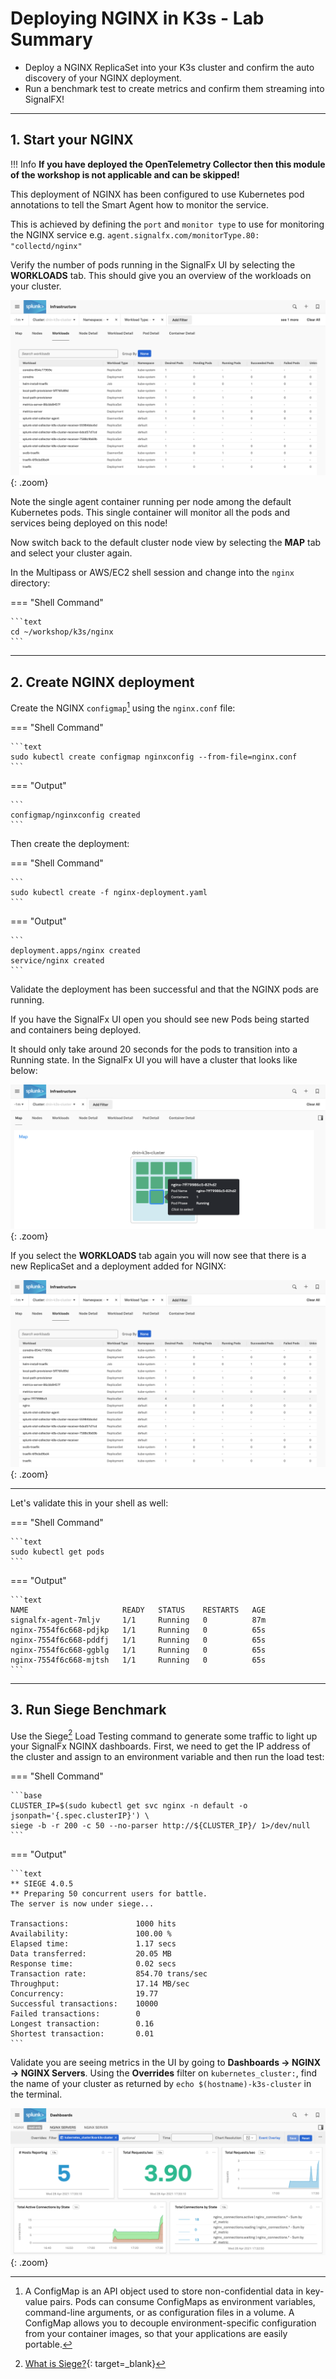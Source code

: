 # Deploying NGINX in K3s - Lab Summary

* Deploy a NGINX ReplicaSet into your K3s cluster and confirm the auto discovery of your NGINX deployment.
* Run a benchmark test to create metrics and confirm them streaming into SignalFX!

---

## 1. Start your NGINX

!!! Info
    **If you have deployed the OpenTelemetry Collector then this module of the workshop is not applicable and can be skipped!**

This deployment of NGINX has been configured to use Kubernetes pod annotations to tell the Smart Agent how to monitor the service.

This is achieved by defining the `port` and `monitor type` to use for monitoring the NGINX service e.g. `agent.signalfx.com/monitorType.80: "collectd/nginx"`

Verify the number of pods running in the SignalFx UI by selecting the **WORKLOADS** tab. This should give you an overview of the workloads on your cluster.

![Workload Agent](../images/smartagent/k8s-workloads.png){: .zoom}

Note the single agent container running per node among the default Kubernetes pods. This single container will monitor all the pods and services being deployed on this node!

Now switch back to the default cluster node view by selecting the **MAP** tab and select your cluster again.

In the Multipass or AWS/EC2 shell session and change into the `nginx` directory:

=== "Shell Command"

    ```text
    cd ~/workshop/k3s/nginx
    ```
  
---

## 2. Create NGINX deployment

Create the NGINX `configmap`[^1] using the `nginx.conf` file:

=== "Shell Command"

    ```text
    sudo kubectl create configmap nginxconfig --from-file=nginx.conf
    ```

=== "Output"

    ```
    configmap/nginxconfig created
    ```

Then create the deployment:

=== "Shell Command"

    ```
    sudo kubectl create -f nginx-deployment.yaml
    ```

=== "Output"

    ```
    deployment.apps/nginx created
    service/nginx created
    ```

Validate the deployment has been successful and that the NGINX pods are running.

If you have the SignalFx UI open you should see new Pods being started and containers being deployed.

It should only take around 20 seconds for the pods to transition into a Running state. In the SignalFx UI you will have a cluster that looks like below:

![back to Cluster](../images/smartagent/cluster.png){: .zoom}

If you select the **WORKLOADS** tab again you will now see that there is a new ReplicaSet and a deployment added for NGINX:

![NGINX loaded](../images/smartagent/k8s-workloads-nginx.png){: .zoom}

---

Let's validate this in your shell as well:

=== "Shell Command"

    ```text
    sudo kubectl get pods
    ```

=== "Output"

    ```text
    NAME                     READY   STATUS    RESTARTS   AGE
    signalfx-agent-7mljv     1/1     Running   0          87m
    nginx-7554f6c668-pdjkp   1/1     Running   0          65s
    nginx-7554f6c668-pddfj   1/1     Running   0          65s
    nginx-7554f6c668-ggblg   1/1     Running   0          65s
    nginx-7554f6c668-mjtsh   1/1     Running   0          65s
    ```

---

## 3. Run Siege Benchmark

Use the Siege[^2] Load Testing command to generate some traffic to light up your SignalFx NGINX dashboards. First, we need to get the IP address of the cluster and assign to an environment variable and then run the load test:

=== "Shell Command"

    ```base
    CLUSTER_IP=$(sudo kubectl get svc nginx -n default -o jsonpath='{.spec.clusterIP}') \
    siege -b -r 200 -c 50 --no-parser http://${CLUSTER_IP}/ 1>/dev/null
    ```

=== "Output"

    ```text
    ** SIEGE 4.0.5
    ** Preparing 50 concurrent users for battle.
    The server is now under siege...

    Transactions:               1000 hits
    Availability:               100.00 %
    Elapsed time:               1.17 secs
    Data transferred:           20.05 MB
    Response time:              0.02 secs
    Transaction rate:           854.70 trans/sec
    Throughput:                 17.14 MB/sec
    Concurrency:                19.77
    Successful transactions:    10000
    Failed transactions:        0
    Longest transaction:        0.16
    Shortest transaction:       0.01
    ```

Validate you are seeing metrics in the UI by going to **Dashboards → NGINX → NGINX Servers**. Using the **Overrides** filter on `kubernetes_cluster:`, find the name of your cluster as returned by `echo $(hostname)-k3s-cluster` in the terminal.

![NGINX Dashboard](../images/smartagent/nginx-dashboard.png){: .zoom}

[^1]: A ConfigMap is an API object used to store non-confidential data in key-value pairs. Pods can consume ConfigMaps as environment variables, command-line arguments, or as configuration files in a volume. A ConfigMap allows you to decouple environment-specific configuration from your container images, so that your applications are easily portable.

[^2]: [What is Siege?](https://github.com/JoeDog/siege){: target=_blank}
